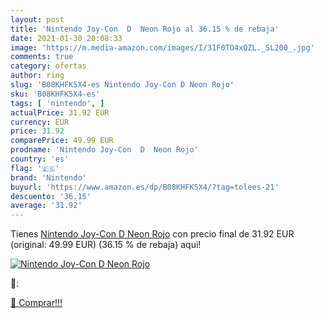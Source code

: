 ```yaml
---
layout: post
title: 'Nintendo Joy-Con  D  Neon Rojo al 36.15 % de rebaja'
date: 2021-01-30 20:08:33
image: 'https://m.media-amazon.com/images/I/31F0TO4xQZL._SL200_.jpg'
comments: true
category: ofertas
author: ring
slug: 'B08KHFK5X4-es Nintendo Joy-Con D Neon Rojo'
sku: 'B08KHFK5X4-es'
tags: [ 'nintendo', ]
actualPrice: 31.92 EUR
currency: EUR
price: 31.92
comparePrice: 49.99 EUR
prodname: 'Nintendo Joy-Con  D  Neon Rojo'
country: 'es'
flag: '🇪🇸'
brand: 'Nintendo'
buyurl: 'https://www.amazon.es/dp/B08KHFK5X4/?tag=tolees-21'
descuento: '36.15'
average: '31.92'
---
```


Tienes [Nintendo Joy-Con  D  Neon Rojo](https://www.amazon.es/dp/B08KHFK5X4/?tag=tolees-21) con precio final de  31.92 EUR (original: 49.99 EUR) (36.15 %  de rebaja) aqui!

[![Nintendo Joy-Con  D  Neon Rojo](https://m.media-amazon.com/images/I/31F0TO4xQZL._SL200_.jpg)](https://www.amazon.es/dp/B08KHFK5X4/?tag=tolees-21)

🔎:


[🛒 Comprar!!!](https://www.amazon.es/dp/B08KHFK5X4/?tag=tolees-21)
